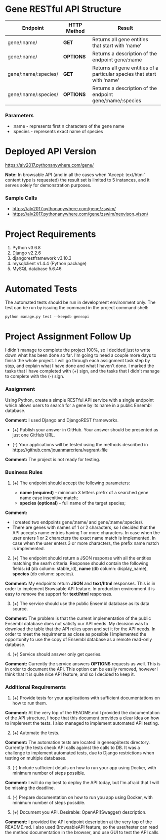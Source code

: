 
# Gene RESTful API Structure

 Endpoint | HTTP Method | Result |
----------|-------------|--------|
 gene/:name/ | **GET** | Returns all gene entities that start with 'name' |
 gene/:name/ | **OPTIONS** | Returns a description of the endpoint gene/:name |
 gene/:name/:species/ | **GET** | Returns all gene entities of a particular species that start with 'name' | 
 gene/:name/:species/ | **OPTIONS** | Returns a description of the endpoint gene/:name/:species |

### Parameters
* :name - represents first n characters of the gene name
* :species - represents exact name of species

# Deployed API Version
https://alv2017.pythonanywhere.com/gene/

**Note:** In browsable API (and in all the cases when 'Accept: text/html' content type is requested) the result set is limited to 5 instances, and it serves solely for demonstration purposes.

### Sample Calls
* https://alv2017.pythonanywhere.com/gene/zswim/
* https://alv2017.pythonanywhere.com/gene/zswim/neovison_vison/

# Project Requirements

1. Python v3.6.8
2. Django v2.2.6
3. djangorestframework v3.10.3
4. mysqlclient v1.4.4 (Python package)
5. MySQL database 5.6.46


# Automated Tests

The automated tests should be run in development environment only.
The test can be run by issuing the command in the project command shell:
```
python manage.py test --keepdb geneapi
```
 
# Project Assignment Follow Up

I didn't manage to complete the project 100%, so I decided just to write down what has been done so far.
I'm going to need a couple more days to finish the whole project. I will go through each assignment task
step by step, and explain what I have done and what I haven't done. I marked the tasks that I have 
completed with (+) sign, and the tasks that I didn't manage to complete with the (-) sign.

### Assignment

Using Python, create a simple RESTful API service with a single endpoint which allows users
to search for a gene by its name in a public Ensembl database.

**Comment:** I used Django and DjangoREST frameworks. 

- (+) Publish your answer in GitHub. Your answer should be presented as just one GitHub URL.

- (-) Your applications will be tested using the methods described in 
      https://github.com/jouanmarcriera/vagrant-file
      
**Comment:** The project is not ready for testing. 

### Business Rules

1. (+) The endpoint should accept the following parameters:

	* **name (required)** - minimum 3 letters prefix of a searched gene name case insenitive match;
	* **species (optional)** - full name of the target species;
	
**Comment:** 
* I created two endpoints gene/:name/ and gene/:name/:species/.
* There are genes with names of 1 or 2 characters, so I decided that the API accepts 
  name entries having 1 or more characters. In case when the user enters 1 or 2 characters
  the exact name match is implemented. In case when the user enters 3 or more characters,
  the prefix name match is implemented.
  
2. (+) The endpoint should return a JSON response with all the entities matching the searh criteria.
	  Response should contain the following fields: 
	    **id** (db column: stable_id), 
	  	**name** (db column: display_name),
	  	**species** (db column: species).
	  
**Comment:** My endpoints return **JSON** and **text/html** responses. This is in order to implement 
Browsable API feature. In production environment it is easy to remove the support for
**text/html** responses.

3. (+) The service should use the public Ensembl database as its data source.

**Comment:** The problem is that the current implementation of the public Ensembl database
does not satisfy our API needs. My decision was to download the table that the API relies
upon and set it for the API needs. In order to meet the requirments as close as possible
I implemented the opportunity to use the copy of Ensembl database as a remote read-only database.

4. (+) Service should answer only get queries.

**Comment:** Currently the service answers **OPTIONS** requests as well. This is in order to 
document the API. This option can be easily removed, however I think that it is quite nice
API feature, and so I decided to keep it.

### Additional Requirements

1. (+) Provide tests for your applications with sufficient documentations on how to run them.

**Comment:** At the very top of the README.md I provided the documentation of the API structure,
I hope that this document provides a clear idea on how to implement the tests. I also managed
to implement automated API testing.

2. (+) Automate the tests.

**Comment:** The automation tests are located in geneapi/tests directory.
Currently the tests check API calls against the calls to DB. It was a challenge
to implement automated tests, due to Django restrictions when testing on multiple databases. 

3. (-) Include sufficient details on how to run your app using Docker, with minimum number 
of steps possible.

**Comment:** I will do my best to deploy the API today, but I'm afraid that I will be 
missing the deadline.

4. (-) Prepare documentation on how to run you app using Docker, with minimum number of steps
possible.

5. (+) Document you API. Desirable: OpenAPI(Swagger) description.

**Comment:** I provided the API endpoint description at the very top of the README.md.
I also used BrowsableAPI feature, so the user/tester can read the method documentation
in the browser, and use GUI to test the API calls.

  
  


















